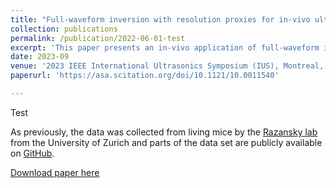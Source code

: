 ```yaml
---
title: "Full-waveform inversion with resolution proxies for in-vivo ultrasound computed tomography"
collection: publications
permalink: /publication/2022-06-01-test
excerpt: 'This paper presents an in-vivo application of full-waveform inversion (FWI) to medical ultrasound data, reconstructing a cross-sectional slice through a mouse's abdomen. The goal of this study was to push the boundaries of high-resolution FWI for small-scale medical applications. To underline the accuracy of the reconstructed tissue models, we also provide a resolution analysis based on point-spread functions that provides a baseline for an uncertainty quantification, which is essential to accurately interpret reconstructed tissue and anatomical features in a post-processing step. '
date: 2023-09
venue: '2023 IEEE International Ultrasonics Symposium (IUS), Montreal, Quebec, Canada'
paperurl: 'https://asa.scitation.org/doi/10.1121/10.0011540'

---
```

Test 

As previously, the data was collected from living mice by the [Razansky lab](https://www.razanskylab.org/) from the University of Zurich and parts of the data set are publicly available on [GitHub](https://github.com/berkanlafci/pyruct). 

[Download paper here](https://www.researchgate.net/publication/379492367_Waveform_inversion_with_calibrated_source-time_functions_for_improving_in-vivo_ultrasound_computed_tomography)

